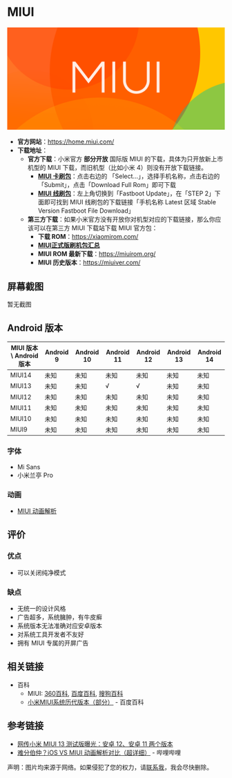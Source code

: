 # MIUI

<img class="banner-cover" src="./images/logo/miui.webp" alt="LOGO"/>

* **官方网站**：<https://home.miui.com/>
* **下载地址**：
  * **官方下载**：小米官方 **部分开放** 国际版 MIUI 的下载，具体为只开放新上市机型的 MIUI 下载，而旧机型（比如小米 4）则没有开放下载链接。
    * **[MIUI 卡刷包](https://new.c.mi.com/global/miuidownload/index)**：点击右边的 「Select...」，选择手机名称，点击右边的「Submit」，点击「Download Full Rom」即可下载
    * **[MIUI 线刷包](https://new.c.mi.com/global/miuidownload/detail/guide/1)**：左上角切换到「Fastboot Update」，在「STEP 2」下面即可找到 MIUI 线刷包的下载链接「手机名称 Latest 区域 Stable Version Fastboot File Download」
  * **第三方下载**：如果小米官方没有开放你对机型对应的下载链接，那么你应该可以在第三方 MIUI 下载站下载 MIUI 官方包：
    * **下载 ROM**：<https://xiaomirom.com/> <Badge type="tip" text="推荐" />
    * **[MIUI正式版刷机包汇总](https://xiaomishequ.feishu.cn/sheets/shtcnsRTbwSvpUsaei6B04ogI6Z)** <Badge type="tip" text="帖子汇总" />
    * **MIUI ROM 最新下载**：<https://miuirom.org/>
    * **MIUI 历史版本**：<https://miuiver.com/> <Badge type="warning" text="需要登录，安全性未知" />

## 屏幕截图

暂无截图

## Android 版本

| MIUI 版本 \ Android 版本 | Android 9 | Android 10 | Android 11 | Android 12 | Android 13 | Android 14 |
| ------------------------ | --------- | ---------- | ---------- | ---------- | ---------- | ---------- |
| MIUI14                   | 未知      | 未知       | 未知       | 未知       | 未知       | 未知       |
| MIUI13                   | 未知      | 未知       | √          | √          | 未知       | 未知       |
| MIUI12                   | 未知      | 未知       | 未知       | 未知       | 未知       | 未知       |
| MIUI11                   | 未知      | 未知       | 未知       | 未知       | 未知       | 未知       |
| MIUI10                   | 未知      | 未知       | 未知       | 未知       | 未知       | 未知       |
| MIUI9                    | 未知      | 未知       | 未知       | 未知       | 未知       | 未知       |

### 字体

* Mi Sans
* 小米兰亭 Pro

### 动画

* [MIUI 动画解析][animation]

## 评价

<Score :scoreList="scoreList" />

### 优点

* 可以关闭纯净模式

### 缺点

* 无统一的设计风格
* 广告超多，系统臃肿，有牛皮癣
* 系统版本无法准确对应安卓版本
* 对系统工具开发者不友好
* 拥有 MIUI 专属的开屏广告

## 相关链接

* 百科
  * MIUI: [360百科](https://baike.so.com/doc/5369087-5604931.html), [百度百科](https://baike.baidu.com/item/MIUI/8150208), [搜狗百科](https://baike.sogou.com/v20466533.htm)
  * [小米MIUI系统历代版本（部分）](https://baike.baidu.com/starmap/view?nodeId=a642e1fb59464a392c6f812d) - 百度百科

## 参考链接

* [网传小米 MIUI 13 测试版曝光：安卓 12、安卓 11 两个版本][13-RS]
* [难分伯仲？iOS VS MIUI 动画解析对比（超详细）][animation] - 哔哩哔哩

[animation]: https://www.bilibili.com/video/BV12h411e7p1/
[13-RS]: https://post.smzdm.com/p/aenzx5xz/

声明：图片均来源于网络。如果侵犯了您的权力，请[联系我](mailto:jesse205@qq.com)，我会尽快删除。

<script setup>

// 在这里添加数据即可打分
const scoreList = [
    {
        name: "Jesse205",
        score: 3
    },
]

</script>
